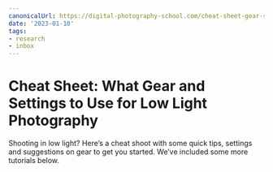 ```yaml
---
canonicalUrl: https://digital-photography-school.com/cheat-sheet-gear-settings-low-light-photography/
date: '2023-01-10'
tags:
- research
- inbox
---
```


# Cheat Sheet: What Gear and Settings to Use for Low Light Photography

Shooting in low light? Here’s a cheat shoot with some quick tips, settings and suggestions on gear to get you started. We’ve included some more tutorials below.